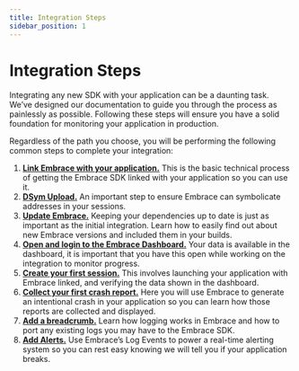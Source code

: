 ```yaml
---
title: Integration Steps
sidebar_position: 1
---
```


# Integration Steps

Integrating any new SDK with your application can be a daunting task. We’ve
designed our documentation to guide you through the process as painlessly as
possible. Following these steps will ensure you have a solid foundation for
monitoring your application in production.

Regardless of the path you choose, you will be performing the following common
steps to complete your integration:

1. [**Link Embrace with your application.**](/ios/integration/linking-embrace) This is the basic technical process of getting the Embrace SDK linked with your application so you can use it.
1. [**DSym Upload.**](/ios/integration/dsym-upload) An important step to ensure Embrace can symbolicate addresses in your sessions.
1. [**Update Embrace.**](/ios/integration/update-embrace) Keeping your dependencies up to date is just as important as the initial integration. Learn how to easily find out about new Embrace versions and included them in your builds.
1. [**Open and login to the Embrace Dashboard.**](/ios/integration/login-embrace-dashboard) Your data is available in the dashboard, it is important that you have this open while working on the integration to monitor progress.
1. [**Create your first session.**](/ios/integration/session-reporting) This involves launching your application with Embrace linked, and verifying the data shown in the dashboard.
1. [**Collect your first crash report.**](/ios/integration/crash-report) Here you will use Embrace to generate an intentional crash in your application so you can learn how those reports are collected and displayed.
1. [**Add a breadcrumb.**](/ios/integration/breadcrumbs) Learn how logging works in Embrace and how to port any existing logs you may have to the Embrace SDK.
1. [**Add Alerts.**](/ios/integration/log-message-api) Use Embrace’s Log Events to power a real-time alerting system so you can rest easy knowing we will tell you if your application breaks.

